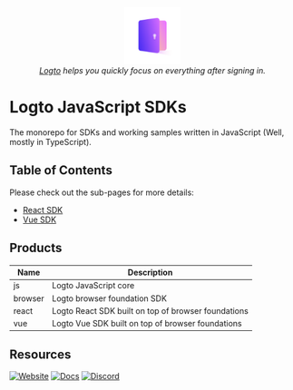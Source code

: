 <p align="center">
  <a href="https://logto.io" target="_blank" align="center" alt="Logto Logo">
      <img src="./logo.png" width="100">
  </a>
  <br/>
  <span><i><a href="https://logto.io" target="_blank">Logto</a> helps you quickly focus on everything after signing in.</i></span>
</p>

# Logto JavaScript SDKs

The monorepo for SDKs and working samples written in JavaScript (Well, mostly in TypeScript).

## Table of Contents

Please check out the sub-pages for more details:

- [React SDK](https://github.com/logto-io/js/tree/master/packages/react)
- [Vue SDK](https://github.com/logto-io/js/tree/master/packages/vue)

## Products

| Name | Description |
|---|---|
| js | Logto JavaScript core |
| browser | Logto browser foundation SDK |
| react | Logto React SDK built on top of browser foundations |
| vue | Logto Vue SDK built on top of browser foundations |

## Resources

[![Website](https://img.shields.io/badge/website-logto.io-8262F8.svg)](https://logto.io/)
[![Docs](https://img.shields.io/badge/docs-logto.io-green.svg)](https://docs.logto.io/docs/sdk/swift/)
[![Discord](https://img.shields.io/discord/965845662535147551?logo=discord&logoColor=ffffff&color=7389D8&cacheSeconds=600)](https://discord.gg/UEPaF3j5e6)
